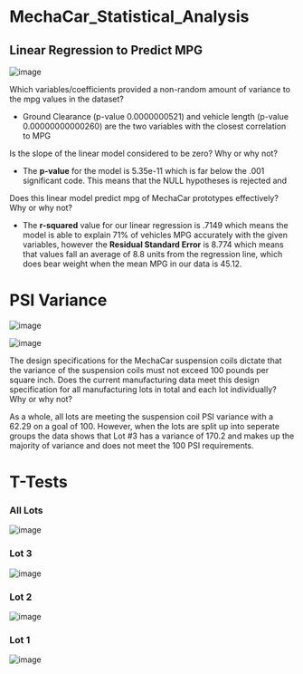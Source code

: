 # MechaCar_Statistical_Analysis

## Linear Regression to Predict MPG
![image](https://user-images.githubusercontent.com/107438816/194428933-bbd3d8d0-ea77-4d4a-9189-c1aacf77d66f.png)

Which variables/coefficients provided a non-random amount of variance to the mpg values in the dataset?
 - Ground Clearance (p-value 0.0000000521) and vehicle length (p-value 0.00000000000260) are the two variables with the closest correlation to MPG

Is the slope of the linear model considered to be zero? Why or why not?
 - The **p-value** for the model is 5.35e-11 which is far below the .001 significant code. This means that the NULL hypotheses is rejected and  

Does this linear model predict mpg of MechaCar prototypes effectively? Why or why not?
 - The **r-squared** value for our linear regression is .7149 which means the model is able to explain 71% of vehicles MPG accurately with the given variables, however the **Residual Standard Error** is 8.774 which means that values fall an average of 8.8 units from the regression line, which does bear weight when the mean MPG in our data is 45.12.



# PSI Variance
![image](https://user-images.githubusercontent.com/107438816/194436003-12643f43-a658-44a4-a531-8c85fd1f81a4.png)

![image](https://user-images.githubusercontent.com/107438816/194435637-47c14849-aecd-487b-a0ac-eda4d3a27364.png)

The design specifications for the MechaCar suspension coils dictate that the variance of the suspension coils must not exceed 100 pounds per square inch. Does the current manufacturing data meet this design specification for all manufacturing lots in total and each lot individually? Why or why not?

As a whole, all lots are meeting the suspension coil PSI variance with a 62.29 on a goal of 100. However, when the lots are split up into seperate groups the data shows that Lot #3 has a variance of 170.2 and makes up the majority of variance and does not meet the 100 PSI requirements.


# T-Tests
### All Lots
![image](https://user-images.githubusercontent.com/107438816/194438720-54677e36-b6c5-406b-9a6f-6285dac37cf6.png)

### Lot 3
![image](https://user-images.githubusercontent.com/107438816/194438608-89f75e70-b296-46e4-9bb2-09a46910a2e8.png)

### Lot 2
![image](https://user-images.githubusercontent.com/107438816/194438639-ee1d2eb0-5821-42e9-9d1a-92c911815ef5.png)

### Lot 1
![image](https://user-images.githubusercontent.com/107438816/194438666-97262fbf-983f-43ca-8820-ab609066bc35.png)

